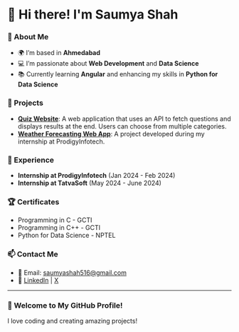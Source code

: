 # 👋 Hi there! I'm Saumya Shah

### 🌱 About Me
- 🌍 I’m based in **Ahmedabad**
- 💻 I’m passionate about **Web Development** and **Data Science**
- 📚 Currently learning **Angular** and enhancing my skills in **Python for Data Science**

### 🚀 Projects
- **[Quiz Website](#)**: A web application that uses an API to fetch questions and displays results at the end. Users can choose from multiple categories.
- **[Weather Forecasting Web App](#)**: A project developed during my internship at ProdigyInfotech.

### 💼 Experience
- **Internship at ProdigyInfotech** (Jan 2024 - Feb 2024)
- **Internship at TatvaSoft** (May 2024 - June 2024)

### 🏆 Certificates
- Programming in C - GCTI
- Programming in C++ - GCTI
- Python for Data Science - NPTEL

### 📫 Contact Me
- 📧 Email: [saumyashah516@gmail.com](mailto:saumyashah516@gmail.com)
- 🔗 [LinkedIn](#) | [X](#)

---

### 🎨 Welcome to My GitHub Profile!
I love coding and creating amazing projects!
